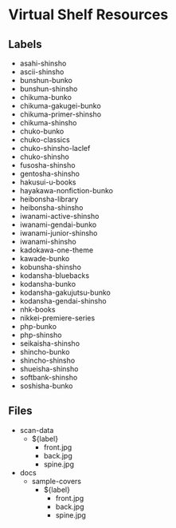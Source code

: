 # Virtual Shelf Resources

## Labels

- asahi-shinsho
- ascii-shinsho
- bunshun-bunko
- bunshun-shinsho
- chikuma-bunko
- chikuma-gakugei-bunko
- chikuma-primer-shinsho
- chikuma-shinsho
- chuko-bunko
- chuko-classics
- chuko-shinsho-laclef
- chuko-shinsho
- fusosha-shinsho
- gentosha-shinsho
- hakusui-u-books
- hayakawa-nonfiction-bunko
- heibonsha-library
- heibonsha-shinsho
- iwanami-active-shinsho
- iwanami-gendai-bunko
- iwanami-junior-shinsho
- iwanami-shinsho
- kadokawa-one-theme
- kawade-bunko
- kobunsha-shinsho
- kodansha-bluebacks
- kodansha-bunko
- kodansha-gakujutsu-bunko
- kodansha-gendai-shinsho
- nhk-books
- nikkei-premiere-series
- php-bunko
- php-shinsho
- seikaisha-shinsho
- shincho-bunko
- shincho-shinsho
- shueisha-shinsho
- softbank-shinsho
- soshisha-bunko

## Files

- scan-data
  - ${label}
    - front.jpg
    - back.jpg
    - spine.jpg
- docs
  - sample-covers
    - ${label}
      - front.jpg
      - back.jpg
      - spine.jpg
